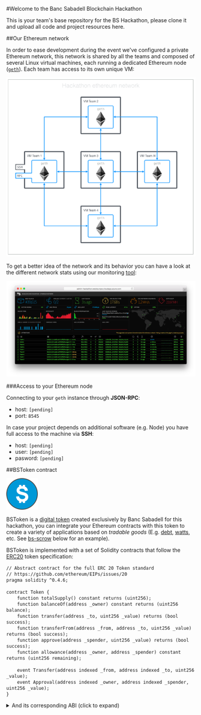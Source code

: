 #Welcome to the Banc Sabadell Blockchain Hackathon

This is your team's base repository for the BS Hackathon, please clone it and upload all code and project resources here.

##Our Ethereum network

In order to ease development during the event we've configured a private Ethereum network, this network is shared by all the teams and composed of several Linux virtual machines, each running a dedicated Ethereum node ([`geth`](https://github.com/ethereum/go-ethereum/wiki/geth)). Each team has access to its own unique VM:

![Network](images/network.png)

To get a better idea of the network and its behavior you can have a look at the different network stats using our monitoring [tool](http://admin-hackathon.westeurope.cloudapp.azure.com:3000/):

![Network](images/monitor.png)

###Access to your Ethereum node

Connecting to your `geth` instance through **JSON-RPC**:

* host: `[pending]`
* port: `8545`

In case your project depends on additional software (e.g. Node) you have full access to the machine via **SSH**:

* host: `[pending]`
* user: `[pending]`
* pasword: `[pending]`

##BSToken contract

![BSToken](images/bstoken.png)

BSToken is a [digital token](https://www.ethereum.org/token) created exclusively by Banc Sabadell for this hackathon, you can integrate your Ethereum contracts with this token to create a variety of applications based on _tradable goods_ (E.g. [debt](https://forum.ethereum.org/discussion/2989/decentralized-system-for-securitizing-collateral-debt-obligations-using-the-ethereum-blockchain), [watts](http://www.coindesk.com/ethereum-used-first-paid-energy-trade-using-blockchain-technology/), etc. See [bs-scrow](https://github.com/BancoSabadell/bs-escrow) below for an example).

BSToken is implemented with a set of Solidity contracts that follow the [ERC20](https://github.com/ethereum/EIPs/issues/20) token specification:

```
// Abstract contract for the full ERC 20 Token standard
// https://github.com/ethereum/EIPs/issues/20
pragma solidity ^0.4.6;

contract Token {
    function totalSupply() constant returns (uint256);
    function balanceOf(address _owner) constant returns (uint256 balance);
    function transfer(address _to, uint256 _value) returns (bool success);
    function transferFrom(address _from, address _to, uint256 _value) returns (bool success);
    function approve(address _spender, uint256 _value) returns (bool success);
    function allowance(address _owner, address _spender) constant returns (uint256 remaining);

    event Transfer(address indexed _from, address indexed _to, uint256 _value);
    event Approval(address indexed _owner, address indexed _spender, uint256 _value);
}
```

<details>
<summary>And its corresponding ABI (click to expand)</summary>
```javascript
[
	{
		"constant": false,
		"inputs": [
			{
				"name": "spender",
				"type": "address"
			},
			{
				"name": "value",
				"type": "uint256"
			}
		],
		"name": "approve",
		"outputs": [
			{
				"name": "success",
				"type": "bool"
			}
		],
		"payable": false,
		"type": "function"
	},
	{
		"constant": false,
		"inputs": [

		],
		"name": "startEmergency",
		"outputs": [

		],
		"payable": false,
		"type": "function"
	},
	{
		"constant": true,
		"inputs": [

		],
		"name": "totalSupply",
		"outputs": [
			{
				"name": "",
				"type": "uint256"
			}
		],
		"payable": false,
		"type": "function"
	},
	{
		"constant": false,
		"inputs": [
			{
				"name": "from",
				"type": "address"
			},
			{
				"name": "to",
				"type": "address"
			},
			{
				"name": "value",
				"type": "uint256"
			}
		],
		"name": "transferFrom",
		"outputs": [
			{
				"name": "success",
				"type": "bool"
			}
		],
		"payable": false,
		"type": "function"
	},
	{
		"constant": true,
		"inputs": [

		],
		"name": "bsToken",
		"outputs": [
			{
				"name": "",
				"type": "address"
			}
		],
		"payable": false,
		"type": "function"
	},
	{
		"constant": true,
		"inputs": [
			{
				"name": "account",
				"type": "address"
			}
		],
		"name": "balanceOf",
		"outputs": [
			{
				"name": "",
				"type": "uint256"
			}
		],
		"payable": false,
		"type": "function"
	},
	{
		"constant": false,
		"inputs": [

		],
		"name": "stopEmergency",
		"outputs": [

		],
		"payable": false,
		"type": "function"
	},
	{
		"constant": true,
		"inputs": [

		],
		"name": "merchant",
		"outputs": [
			{
				"name": "",
				"type": "address"
			}
		],
		"payable": false,
		"type": "function"
	},
	{
		"constant": false,
		"inputs": [
			{
				"name": "to",
				"type": "address"
			},
			{
				"name": "value",
				"type": "uint256"
			}
		],
		"name": "transfer",
		"outputs": [
			{
				"name": "success",
				"type": "bool"
			}
		],
		"payable": false,
		"type": "function"
	},
	{
		"constant": true,
		"inputs": [
			{
				"name": "account",
				"type": "address"
			}
		],
		"name": "frozenAccount",
		"outputs": [
			{
				"name": "",
				"type": "bool"
			}
		],
		"payable": false,
		"type": "function"
	},
	{
		"constant": false,
		"inputs": [
			{
				"name": "spender",
				"type": "address"
			},
			{
				"name": "to",
				"type": "address"
			},
			{
				"name": "id",
				"type": "string"
			},
			{
				"name": "value",
				"type": "uint256"
			}
		],
		"name": "approveAndCall",
		"outputs": [

		],
		"payable": false,
		"type": "function"
	},
	{
		"constant": true,
		"inputs": [

		],
		"name": "emergency",
		"outputs": [
			{
				"name": "",
				"type": "bool"
			}
		],
		"payable": false,
		"type": "function"
	},
	{
		"constant": false,
		"inputs": [
			{
				"name": "version",
				"type": "address"
			}
		],
		"name": "setBSToken",
		"outputs": [

		],
		"payable": false,
		"type": "function"
	},
	{
		"constant": true,
		"inputs": [
			{
				"name": "account",
				"type": "address"
			},
			{
				"name": "spender",
				"type": "address"
			}
		],
		"name": "allowance",
		"outputs": [
			{
				"name": "",
				"type": "uint256"
			}
		],
		"payable": false,
		"type": "function"
	},
	{
		"constant": false,
		"inputs": [
			{
				"name": "target",
				"type": "address"
			},
			{
				"name": "freeze",
				"type": "bool"
			}
		],
		"name": "freezeAccount",
		"outputs": [

		],
		"payable": false,
		"type": "function"
	},
	{
		"inputs": [
			{
				"name": "theMerchant",
				"type": "address"
			},
			{
				"name": "permissionManagerAddress",
				"type": "address"
			}
		],
		"payable": false,
		"type": "constructor"
	},
	{
		"anonymous": false,
		"inputs": [
			{
				"indexed": true,
				"name": "receiver",
				"type": "address"
			},
			{
				"indexed": false,
				"name": "amount",
				"type": "uint256"
			},
			{
				"indexed": false,
				"name": "bankAccount",
				"type": "string"
			}
		],
		"name": "CashOut",
		"type": "event"
	},
	{
		"anonymous": false,
		"inputs": [
			{
				"indexed": true,
				"name": "_from",
				"type": "address"
			},
			{
				"indexed": true,
				"name": "_to",
				"type": "address"
			},
			{
				"indexed": false,
				"name": "_value",
				"type": "uint256"
			}
		],
		"name": "Transfer",
		"type": "event"
	},
	{
		"anonymous": false,
		"inputs": [
			{
				"indexed": true,
				"name": "_owner",
				"type": "address"
			},
			{
				"indexed": true,
				"name": "_spender",
				"type": "address"
			},
			{
				"indexed": false,
				"name": "_value",
				"type": "uint256"
			}
		],
		"name": "Approval",
		"type": "event"
	}
]
```
</details>

The full contract(s) source code can be found [here](https://github.com/BancoSabadell/bs-token), including an utility JavaScript library, you may consider using it, instead of using directly the contract instance. This abstraction layer provides (among other benefits) some internal checks which prevents executing transactions when they are going to be rejected, loosing that way ether for nothing.

###Contract address

The BS Token contract is deployed at address: **`0x6c8f2a135f6ed072de4503bd7c4999a1a17f824b`**

###Accounts per team (with 1000 BST and 100 ETH balances)

account | password
---	 | ---
0x6c8f2a135f6ed072de4503bd7c4999a1a17f824b | 111111
0x6c8f2a135f6ed072de4503bd7c4999a1a17f824b | 222222
0x6c8f2a135f6ed072de4503bd7c4999a1a17f824b | 333333
0x6c8f2a135f6ed072de4503bd7c4999a1a17f824b | 444444
0x6c8f2a135f6ed072de4503bd7c4999a1a17f824b | 555555

###Sample integration (Escrow contract)

* [bs-escrow: Escrow contract and JavaScript library](https://github.com/BancoSabadell/bs-escrow)
* [bs-escrow-android-sdk: Android SDK and sample App](https://github.com/BancoSabadell/bs-escrow-android-sdk)

###Add tokens to an account using a credit card (Banking API)

If you want to add more tokens to an account or plan to accept payments in exchange of tokens we provide a simple REST API to add tokens to an account using a (test) credit card.

![Redsys](images/redsys.png)

The API is located at: `http://admin-hackathon.westeurope.cloudapp.azure.com`, including de following endpoints:

**Add tokens to an account**

	GET /bs_banking/api/v1/cashIn
	
This call will return an HTML page that will inmediately redirect to the credit card payment form.

Parameters:

name | description
---	 | ---
account | Ethereum address
amount | token amount _(1 BST == 1/100 EUR)_

Example ([View in browser](http://admin-hackathon.westeurope.cloudapp.azure.com/bs_banking/api/v1/cashIn?amount=120&account=0x6c8f2a135f6ed072de4503bd7c4999a1a17f824b)):

	http://admin-hackathon.westeurope.cloudapp.azure.com/bs_banking/api/v1/cashIn?amount=120&account=0x6c8f2a135f6ed072de4503bd7c4999a1a17f824b

Test credit card:

* Number: `4548 8120 4940 0004`
* Expiry date: `12/20`
* Security code: `123`
* CIP: `123456`

##FAQ's
* **Must our project rely on the token contract?** No, we provide the token and escrow contracts as an starting point or a base for *inspiration*.

##Resources

* [contract-deployer](https://github.com/BancoSabadell/contract-deployer): An utility script to easily deploy contracts from source code.
* [gt-permission-manager](https://github.com/BancoSabadell/gt-permission-manager) A contract to manage relationships and permissions of other contracts.
* [gt-identity](https://github.com/BancoSabadell/gt-identity): An Identity contract to forward calls to other contracts. This contract allows you to have a unique identity in the Ethereum blockchain (ie. same address as msg.sender when executing other contracts) while using several addresses from different devices.
* [gt-attributes](https://github.com/BancoSabadell/gt-attributes): A contract to attach attributes to identities and validate them.
* Ethereum JavaScript [Library](https://github.com/ethereum/web3.js/) and [documentation](https://github.com/ethereum/wiki/wiki/JavaScript-API)
* [Solidity](http://solidity.readthedocs.io/en/develop/) Language Documentation
* [ERC20: Token standard](https://github.com/ethereum/EIPs/issues/20)

##Contact

Need help? Contact us at: [innodev@bancsabadell.com](mailto:innodev@bancsabadell.com)


